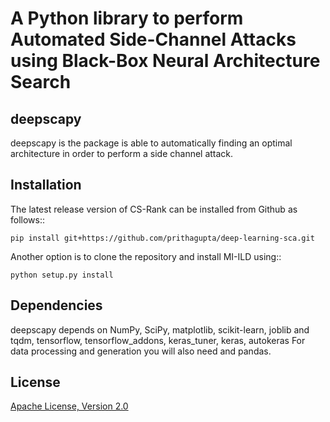 # A Python library to perform Automated Side-Channel Attacks using Black-Box Neural Architecture Search



deepscapy
------------

deepscapy is the package is able to automatically finding an optimal architecture in order to perform a side channel attack.

Installation
------------
The latest release version of CS-Rank can be installed from Github as follows::
	
	pip install git+https://github.com/prithagupta/deep-learning-sca.git

Another option is to clone the repository and install MI-ILD using::

	python setup.py install


Dependencies
------------
deepscapy depends on NumPy, SciPy, matplotlib, scikit-learn, joblib and tqdm, tensorflow, tensorflow_addons, keras_tuner, keras, autokeras
For data processing and generation you will also need and pandas.


License
--------
[Apache License, Version 2.0](https://github.com/prithagupta/deep-learning-sca/blob/main/LICENSE)
